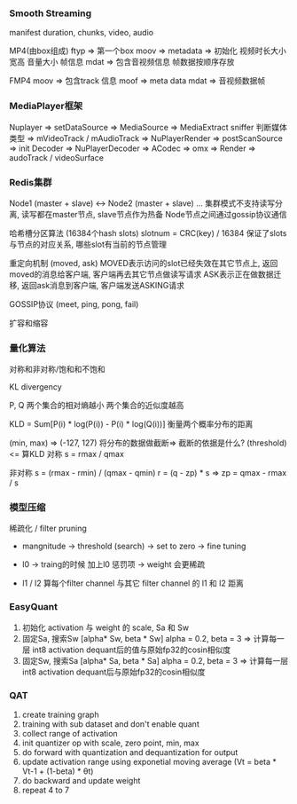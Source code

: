 ### Smooth Streaming
manifest
duration, chunks, video, audio


MP4(由box组成)
ftyp => 第一个box
moov => metadata => 初始化 视频时长大小 宽高 音量大小 帧信息
mdat => 包含音视频信息 帧数据按顺序存放

FMP4
moov => 包含track 信息
moof => meta data
mdat => 音视频数据帧

### MediaPlayer框架

Nuplayer => setDataSource => MediaSource => MediaExtract sniffer 判断媒体类型 => mVideoTrack / mAudioTrack
		 => NuPlayerRender => postScanSource => init Decoder => NuPlayerDecoder => ACodec => omx => Render => audoTrack / videoSurface


### Redis集群

Node1 (master + slave) <-> Node2 (master + slave) ...
集群模式不支持读写分离, 读写都在master节点, slave节点作为热备
Node节点之间通过gossip协议通信

哈希槽分区算法 (16384个hash slots)
slotnum = CRC(key) / 16384 
保证了slots与节点的对应关系, 哪些slot有当前的节点管理

重定向机制 (moved, ask)
MOVED表示访问的slot已经失效在其它节点上, 返回moved的消息给客户端, 客户端再去其它节点做读写请求
ASK表示正在做数据迁移, 返回ask消息到客户端, 客户端发送ASKING请求

GOSSIP协议 (meet, ping, pong, fail)

扩容和缩容


### 量化算法
对称和非对称/饱和和不饱和

KL divergency

P, Q 两个集合的相对熵越小 两个集合的近似度越高

KLD = Sum[P(i) * log(P(i)) - P(i) * log(Q(i))]
衡量两个概率分布的距离

(min, max) => (-127, 127) 将分布的数据做截断=> 截断的依据是什么? (threshold) <= 算KLD
对称
s = rmax / qmax

非对称
s = (rmax - rmin) / (qmax - qmin)
r = (q - zp) * s => zp = qmax - rmax / s


### 模型压缩
稀疏化 / filter pruning

- mangnitude ->  threshold (search) -> set to zero -> fine tuning
- l0 -> traing的时候 加上l0 惩罚项 -> weight 会更稀疏

- l1 / l2 算每个filter channel 与其它 filter channel 的 l1 和 l2 距离


### EasyQuant
1. 初始化 activation 与 weight 的 scale, Sa 和 Sw
2. 固定Sa, 搜索Sw  [alpha* Sw, beta * Sw] alpha = 0.2, beta = 3
 => 计算每一层 int8 activation dequant后的值与原始fp32的cosin相似度
3. 固定Sw, 搜索Sa  [alpha* Sa, beta * Sa] alpha = 0.2, beta = 3
 => 计算每一层 int8 activation dequant后与原始fp32的cosin相似度


### QAT
1. create training graph
2. training with sub dataset and don't enable quant
3. collect range of activation
4. init quantizer op with scale, zero point, min, max
5. do forward with quantization and dequantization for output
6. update activation range using exponetial moving average (Vt = beta * Vt-1 + (1-beta) * θt)
7. do backward and update weight
8. repeat 4 to 7
